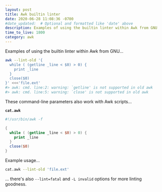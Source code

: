 ```yaml
---
layout: post
title: Awk builtin linter
date: 2020-06-28 11:08:36 -0700
#date_updated:  # Optional and formatted like 'date' above
description: Examples of using the builtin linter within Awk from GNU
time_to_live: 1800
category: awk
---
```




Examples of using the builtin linter within Awk from GNU...


```bash
awk --lint-old '{
  while ( (getline _line < $0) > 0) {
    print _line
  }
  close($0)
}' <<<'file.ext'
#> awk: cmd. line:2: warning: `getline' is not supported in old awk
#> awk: cmd. line:5: warning: `close' is not supported in old awk
```


These command-line parameters also work with Awk scripts...


**`cat.awk`**


```awk
#!/usr/bin/awk -f

{
  while ( (getline _line < $0) > 0) {
    print _line
  }
  close($0)
}
```


Example usage...


```bash
cat.awk --lint-old 'file.ext'
```


... there's also `--lint=fatal` and `-L invalid` options for more linting goodness.
